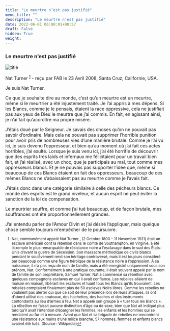 ```yaml
---
title: "Le meurtre n’est pas justifié"
menu_title: ""
description: "Le meurtre n’est pas justifié"
date: 2022-06-01 06:00:01+00:57
draft: False
hidden: True
weight:
---
```

### Le meurtre n’est pas justifié

![title](/fr-contemporary-messages/fr-contemporary-messages-by-date-order/fr-contemporary-messages-2008/fr-2008-nat-turner-1-2008.jpg)

Nat Turner <sup id="a1">[1](#f1)</sup> - reçu par FAB le 23 Avril 2008, Santa Cruz, Californie, USA.

Je suis Nat Turner.

Ce que je souhaite dire au monde, c’est qu’un meurtre est un meurtre, même si le meurtrier a été injustement traité. Je l’ai appris à mes dépens. Si les Blancs, comme je le pensais, étaient la race oppressive, cela ne justifiait pas aux yeux de Dieu le meurtre que j’ai commis. En fait, en agissant ainsi, je n’ai fait qu’accroître ma propre misère.

J’étais doué par le Seigneur. Je savais des choses qu’on ne pouvait pas savoir d’ordinaire. Mais cela ne pouvait pas supprimer l’horrible punition pour avoir pris de nombreuses vies d’une manière brutale. Comme je l’ai vu ici, je suis devenu l’oppresseur, et bien qu’au moment où j’ai fait ces actes horribles, j’ai exulté. Lorsque je suis venu ici, j’ai été horrifié de découvrir que des esprits très laids et infernaux me félicitaient pour un travail bien fait, et j’ai réalisé, avec un choc, que je participais au mal, tout comme mes oppresseurs blancs. Et je ne pouvais pas supporter l’idée que, même si beaucoup de ces Blancs étaient en fait des oppresseurs, beaucoup de ces mêmes Blancs ne s’abaissaient pas au meurtre comme je l’avais fait.

J’étais donc dans une catégorie similaire à celle des pécheurs blancs. Ce monde des esprits est le grand niveleur, et aucun esprit ne peut éviter la sanction de la loi de compensation.

Le meurtrier souffre, et comme j’ai tué beaucoup, et de façon brutale, mes souffrances ont été proportionnellement grandes.

J’ai entendu parler de l’Amour Divin et j’ai désiré l’appliquer, mais quelque chose semble toujours m’empêcher de le poursuivre.
<small>

1. <large id="f1"> Nat, communément appelé Nat Turner , (2 Octobre 1800 – 11 Novembre 1831) était un esclave américain dont la rébellion dans le comté de Southampton, en Virginie, a été l’exemple le plus remarquable de résistance noire à l’esclavage dans le sud des États-Unis d’avant la guerre de Sécession. Son massacre méthodique de civils blancs pendant le soulèvement rend son héritage controversé, mais il est toujours considéré par beaucoup comme une figure héroïque de la résistance noire à l’oppression. À sa naissance, il n’a pas reçu de nom de famille, mais a été enregistré uniquement sous son prénom, Nat. Conformément à une pratique courante, il était souvent appelé par le nom de famille de son propriétaire, Samuel Turner. Nat a commencé sa rébellion avec quelques compagnons esclaves en qui il avait confiance. Les rebelles allaient de maison en maison, libérant les esclaves et tuant tous les Blancs qu’ils trouvaient. Les rebelles comptaient finalement plus de 50 esclaves Noirs libres. Comme les rebelles ne voulaient pas alerter qui que ce soit de leur présence lors de leurs attaques, ils ont d’abord utilisé des couteaux, des hachettes, des haches et des instruments contondants au lieu d’armes à feu. Nat a appelé son groupe à « tuer tous les Blancs ». La rébellion ne faisait aucune distinction d’âge ou de sexe, bien que Nat ait indiqué plus tard qu’il avait l’intention d’épargner les femmes, les enfants et les hommes qui se rendaient au fur et à mesure. Avant que Nat et sa brigade de rebelles ne rencontrent une résistance aux mains d’une milice blanche, 57 hommes, femmes et enfants blancs avaient été tués. (Source : Wikipedia)[↩](#a1)
